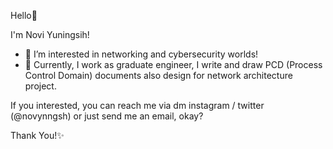 Hello👋

I'm Novi Yuningsih!
- 👀 I’m interested in networking and cybersecurity worlds!
- 🌱 Currently, I work as graduate engineer, I write and draw PCD (Process Control Domain) documents also design for network architecture project.

If you interested, you can reach me via dm instagram / twitter (@novynngsh) or just send me an email, okay?

Thank You!✨

<!---
noviyn/noviyn is a ✨ special ✨ repository because its `README.md` (this file) appears on your GitHub profile.
You can click the Preview link to take a look at your changes.
--->
